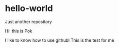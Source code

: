 # hello-world
Just another repository

Hi! this is Pok

I like to know how to use github! This is the test for me

